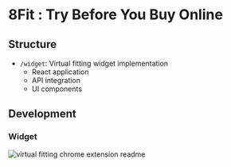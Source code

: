 # 8Fit : Try Before You Buy Online

## Structure

- `/widget`: Virtual fitting widget implementation
  - React application
  - API integration
  - UI components

## Development

### Widget

![virtual fitting chrome extension readme](https://github.com/user-attachments/assets/34103271-50cb-427c-ab09-952a5144c46b)
